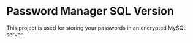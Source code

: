 # Password Manager SQL Version
This project is used for storing your passwords in an encrypted MySQL server. 

